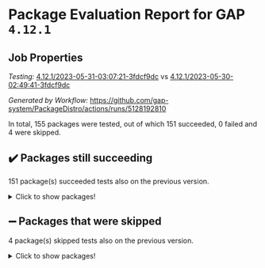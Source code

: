 # Package Evaluation Report for GAP `4.12.1`

## Job Properties

*Testing:* [4.12.1/2023-05-31-03:07:21-3fdcf9dc](https://github.com/gap-system/PackageDistro/blob/data/reports/4.12.1/2023-05-31-03:07:21-3fdcf9dc) vs [4.12.1/2023-05-30-02:49:41-3fdcf9dc](https://github.com/gap-system/PackageDistro/blob/data/reports/4.12.1/2023-05-30-02:49:41-3fdcf9dc)

*Generated by Workflow:* https://github.com/gap-system/PackageDistro/actions/runs/5128192810

In total, 155 packages were tested, out of which 151 succeeded, 0 failed and 4 were skipped.

## :heavy_check_mark: Packages still succeeding

151 package(s) succeeded tests also on the previous version.
<details><summary>Click to show packages!</summary>

- 4ti2interface 2023.02-04 [(success)](https://github.com/gap-system/PackageDistro/actions/runs/5128192810/jobs/9224797695)
- ace 5.6.2 [(success)](https://github.com/gap-system/PackageDistro/actions/runs/5128192810/jobs/9224797787)
- aclib 1.3.2 [(success)](https://github.com/gap-system/PackageDistro/actions/runs/5128192810/jobs/9224797876)
- agt 0.3.1 [(success)](https://github.com/gap-system/PackageDistro/actions/runs/5128192810/jobs/9224797967)
- alnuth 3.2.1 [(success)](https://github.com/gap-system/PackageDistro/actions/runs/5128192810/jobs/9224798045)
- anupq 3.3.0 [(success)](https://github.com/gap-system/PackageDistro/actions/runs/5128192810/jobs/9224798152)
- atlasrep 2.1.6 [(success)](https://github.com/gap-system/PackageDistro/actions/runs/5128192810/jobs/9224798254)
- autodoc 2022.10.20 [(success)](https://github.com/gap-system/PackageDistro/actions/runs/5128192810/jobs/9224798345)
- automata 1.15 [(success)](https://github.com/gap-system/PackageDistro/actions/runs/5128192810/jobs/9224798433)
- automgrp 1.3.2 [(success)](https://github.com/gap-system/PackageDistro/actions/runs/5128192810/jobs/9224798541)
- autpgrp 1.11 [(success)](https://github.com/gap-system/PackageDistro/actions/runs/5128192810/jobs/9224798664)
- cap 2023.05-12 [(success)](https://github.com/gap-system/PackageDistro/actions/runs/5128192810/jobs/9224798749)
- caratinterface 2.3.5 [(success)](https://github.com/gap-system/PackageDistro/actions/runs/5128192810/jobs/9224798842)
- cddinterface 2022.11.01 [(success)](https://github.com/gap-system/PackageDistro/actions/runs/5128192810/jobs/9224798930)
- circle 1.6.6 [(success)](https://github.com/gap-system/PackageDistro/actions/runs/5128192810/jobs/9224799019)
- classicpres 1.22 [(success)](https://github.com/gap-system/PackageDistro/actions/runs/5128192810/jobs/9224799121)
- cohomolo 1.6.11 [(success)](https://github.com/gap-system/PackageDistro/actions/runs/5128192810/jobs/9224799237)
- congruence 1.2.5 [(success)](https://github.com/gap-system/PackageDistro/actions/runs/5128192810/jobs/9224799341)
- corelg 1.56 [(success)](https://github.com/gap-system/PackageDistro/actions/runs/5128192810/jobs/9224799434)
- crime 1.6 [(success)](https://github.com/gap-system/PackageDistro/actions/runs/5128192810/jobs/9224799532)
- crisp 1.4.6 [(success)](https://github.com/gap-system/PackageDistro/actions/runs/5128192810/jobs/9224799624)
- crypting 0.10.4 [(success)](https://github.com/gap-system/PackageDistro/actions/runs/5128192810/jobs/9224799697)
- cryst 4.1.26 [(success)](https://github.com/gap-system/PackageDistro/actions/runs/5128192810/jobs/9224799788)
- crystcat 1.1.10 [(success)](https://github.com/gap-system/PackageDistro/actions/runs/5128192810/jobs/9224799873)
- ctbllib 1.3.6 [(success)](https://github.com/gap-system/PackageDistro/actions/runs/5128192810/jobs/9224799975)
- cubefree 1.19 [(success)](https://github.com/gap-system/PackageDistro/actions/runs/5128192810/jobs/9224800078)
- curlinterface 2.3.2 [(success)](https://github.com/gap-system/PackageDistro/actions/runs/5128192810/jobs/9224800175)
- cvec 2.8.1 [(success)](https://github.com/gap-system/PackageDistro/actions/runs/5128192810/jobs/9224800261)
- datastructures 0.3.0 [(success)](https://github.com/gap-system/PackageDistro/actions/runs/5128192810/jobs/9224800355)
- deepthought 1.0.6 [(success)](https://github.com/gap-system/PackageDistro/actions/runs/5128192810/jobs/9224800438)
- design 1.8 [(success)](https://github.com/gap-system/PackageDistro/actions/runs/5128192810/jobs/9224800508)
- difsets 2.3.1 [(success)](https://github.com/gap-system/PackageDistro/actions/runs/5128192810/jobs/9224800589)
- digraphs 1.6.2 [(success)](https://github.com/gap-system/PackageDistro/actions/runs/5128192810/jobs/9224800661)
- edim 1.3.7 [(success)](https://github.com/gap-system/PackageDistro/actions/runs/5128192810/jobs/9224800742)
- example 4.3.4 [(success)](https://github.com/gap-system/PackageDistro/actions/runs/5128192810/jobs/9224800800)
- examplesforhomalg 2023.02-04 [(success)](https://github.com/gap-system/PackageDistro/actions/runs/5128192810/jobs/9224800881)
- factint 1.6.3 [(success)](https://github.com/gap-system/PackageDistro/actions/runs/5128192810/jobs/9224800956)
- ferret 1.0.9 [(success)](https://github.com/gap-system/PackageDistro/actions/runs/5128192810/jobs/9224801033)
- fga 1.5.0 [(success)](https://github.com/gap-system/PackageDistro/actions/runs/5128192810/jobs/9224801089)
- fining 1.5.5 [(success)](https://github.com/gap-system/PackageDistro/actions/runs/5128192810/jobs/9224801180)
- float 1.0.3 [(success)](https://github.com/gap-system/PackageDistro/actions/runs/5128192810/jobs/9224801250)
- format 1.4.3 [(success)](https://github.com/gap-system/PackageDistro/actions/runs/5128192810/jobs/9224801314)
- forms 1.2.9 [(success)](https://github.com/gap-system/PackageDistro/actions/runs/5128192810/jobs/9224801375)
- fplsa 1.2.6 [(success)](https://github.com/gap-system/PackageDistro/actions/runs/5128192810/jobs/9224801437)
- fr 2.4.12 [(success)](https://github.com/gap-system/PackageDistro/actions/runs/5128192810/jobs/9224801492)
- francy 2.0.3 [(success)](https://github.com/gap-system/PackageDistro/actions/runs/5128192810/jobs/9224801553)
- fwtree 1.3 [(success)](https://github.com/gap-system/PackageDistro/actions/runs/5128192810/jobs/9224801610)
- gapdoc 1.6.6 [(success)](https://github.com/gap-system/PackageDistro/actions/runs/5128192810/jobs/9224801663)
- gauss 2023.02-04 [(success)](https://github.com/gap-system/PackageDistro/actions/runs/5128192810/jobs/9224801715)
- gaussforhomalg 2023.02-04 [(success)](https://github.com/gap-system/PackageDistro/actions/runs/5128192810/jobs/9224801784)
- gbnp 1.0.5 [(success)](https://github.com/gap-system/PackageDistro/actions/runs/5128192810/jobs/9224801839)
- generalizedmorphismsforcap 2023.03-01 [(success)](https://github.com/gap-system/PackageDistro/actions/runs/5128192810/jobs/9224801903)
- genss 1.6.8 [(success)](https://github.com/gap-system/PackageDistro/actions/runs/5128192810/jobs/9224801974)
- gradedmodules 2023.02-04 [(success)](https://github.com/gap-system/PackageDistro/actions/runs/5128192810/jobs/9224802033)
- gradedringforhomalg 2023.02-04 [(success)](https://github.com/gap-system/PackageDistro/actions/runs/5128192810/jobs/9224802084)
- grape 4.9.0 [(success)](https://github.com/gap-system/PackageDistro/actions/runs/5128192810/jobs/9224802147)
- groupoids 1.73 [(success)](https://github.com/gap-system/PackageDistro/actions/runs/5128192810/jobs/9224802208)
- grpconst 2.6.4 [(success)](https://github.com/gap-system/PackageDistro/actions/runs/5128192810/jobs/9224802257)
- guarana 0.96.3 [(success)](https://github.com/gap-system/PackageDistro/actions/runs/5128192810/jobs/9224802311)
- guava 3.18 [(success)](https://github.com/gap-system/PackageDistro/actions/runs/5128192810/jobs/9224802355)
- hap 1.56 [(success)](https://github.com/gap-system/PackageDistro/actions/runs/5128192810/jobs/9224802406)
- hapcryst 0.1.15 [(success)](https://github.com/gap-system/PackageDistro/actions/runs/5128192810/jobs/9224802465)
- hecke 1.5.3 [(success)](https://github.com/gap-system/PackageDistro/actions/runs/5128192810/jobs/9224802523)
- help 3.5 [(success)](https://github.com/gap-system/PackageDistro/actions/runs/5128192810/jobs/9224802580)
- homalg 2023.02-05 [(success)](https://github.com/gap-system/PackageDistro/actions/runs/5128192810/jobs/9224802645)
- homalgtocas 2023.02-04 [(success)](https://github.com/gap-system/PackageDistro/actions/runs/5128192810/jobs/9224802701)
- idrel 2.45 [(success)](https://github.com/gap-system/PackageDistro/actions/runs/5128192810/jobs/9224802763)
- images 1.3.1 [(success)](https://github.com/gap-system/PackageDistro/actions/runs/5128192810/jobs/9224802812)
- intpic 0.3.0 [(success)](https://github.com/gap-system/PackageDistro/actions/runs/5128192810/jobs/9224802874)
- io 4.8.1 [(success)](https://github.com/gap-system/PackageDistro/actions/runs/5128192810/jobs/9224802934)
- io_forhomalg 2023.02-04 [(success)](https://github.com/gap-system/PackageDistro/actions/runs/5128192810/jobs/9224802981)
- irredsol 1.4.4 [(success)](https://github.com/gap-system/PackageDistro/actions/runs/5128192810/jobs/9224803028)
- json 2.1.1 [(success)](https://github.com/gap-system/PackageDistro/actions/runs/5128192810/jobs/9224803091)
- jupyterkernel 1.5.0 [(success)](https://github.com/gap-system/PackageDistro/actions/runs/5128192810/jobs/9224803153)
- jupyterviz 1.5.6 [(success)](https://github.com/gap-system/PackageDistro/actions/runs/5128192810/jobs/9224803198)
- kan 1.35 [(success)](https://github.com/gap-system/PackageDistro/actions/runs/5128192810/jobs/9224803255)
- kbmag 1.5.11 [(success)](https://github.com/gap-system/PackageDistro/actions/runs/5128192810/jobs/9224803305)
- laguna 3.9.6 [(success)](https://github.com/gap-system/PackageDistro/actions/runs/5128192810/jobs/9224803379)
- liealgdb 2.2.1 [(success)](https://github.com/gap-system/PackageDistro/actions/runs/5128192810/jobs/9224803439)
- liepring 2.8 [(success)](https://github.com/gap-system/PackageDistro/actions/runs/5128192810/jobs/9224803483)
- liering 2.4.2 [(success)](https://github.com/gap-system/PackageDistro/actions/runs/5128192810/jobs/9224803533)
- linearalgebraforcap 2023.05-05 [(success)](https://github.com/gap-system/PackageDistro/actions/runs/5128192810/jobs/9224803589)
- localizeringforhomalg 2023.02-04 [(success)](https://github.com/gap-system/PackageDistro/actions/runs/5128192810/jobs/9224803657)
- loops 3.4.3 [(success)](https://github.com/gap-system/PackageDistro/actions/runs/5128192810/jobs/9224803721)
- lpres 1.0.3 [(success)](https://github.com/gap-system/PackageDistro/actions/runs/5128192810/jobs/9224803783)
- majoranaalgebras 1.5.1 [(success)](https://github.com/gap-system/PackageDistro/actions/runs/5128192810/jobs/9224803840)
- mapclass 1.4.6 [(success)](https://github.com/gap-system/PackageDistro/actions/runs/5128192810/jobs/9224803894)
- matgrp 0.70 [(success)](https://github.com/gap-system/PackageDistro/actions/runs/5128192810/jobs/9224803945)
- matricesforhomalg 2023.02-04 [(success)](https://github.com/gap-system/PackageDistro/actions/runs/5128192810/jobs/9224804000)
- modisom 2.5.4 [(success)](https://github.com/gap-system/PackageDistro/actions/runs/5128192810/jobs/9224804069)
- modulepresentationsforcap 2023.05-01 [(success)](https://github.com/gap-system/PackageDistro/actions/runs/5128192810/jobs/9224804127)
- modules 2023.02-04 [(success)](https://github.com/gap-system/PackageDistro/actions/runs/5128192810/jobs/9224804180)
- monoidalcategories 2023.05-03 [(success)](https://github.com/gap-system/PackageDistro/actions/runs/5128192810/jobs/9224804234)
- nconvex 2022.09-01 [(success)](https://github.com/gap-system/PackageDistro/actions/runs/5128192810/jobs/9224804291)
- nilmat 1.4.2 [(success)](https://github.com/gap-system/PackageDistro/actions/runs/5128192810/jobs/9224804339)
- nock 1.5 [(success)](https://github.com/gap-system/PackageDistro/actions/runs/5128192810/jobs/9224804399)
- normalizinterface 1.3.6 [(success)](https://github.com/gap-system/PackageDistro/actions/runs/5128192810/jobs/9224804464)
- nq 2.5.10 [(success)](https://github.com/gap-system/PackageDistro/actions/runs/5128192810/jobs/9224804523)
- numericalsgps 1.3.1 [(success)](https://github.com/gap-system/PackageDistro/actions/runs/5128192810/jobs/9224804591)
- openmath 11.5.3 [(success)](https://github.com/gap-system/PackageDistro/actions/runs/5128192810/jobs/9224804657)
- orb 4.9.0 [(success)](https://github.com/gap-system/PackageDistro/actions/runs/5128192810/jobs/9224804743)
- packagemanager 1.4.1 [(success)](https://github.com/gap-system/PackageDistro/actions/runs/5128192810/jobs/9224804813)
- patternclass 2.4.3 [(success)](https://github.com/gap-system/PackageDistro/actions/runs/5128192810/jobs/9224804878)
- permut 2.0.4 [(success)](https://github.com/gap-system/PackageDistro/actions/runs/5128192810/jobs/9224804963)
- polenta 1.3.10 [(success)](https://github.com/gap-system/PackageDistro/actions/runs/5128192810/jobs/9224805046)
- polymaking 0.8.6 [(success)](https://github.com/gap-system/PackageDistro/actions/runs/5128192810/jobs/9224805116)
- primgrp 3.4.4 [(success)](https://github.com/gap-system/PackageDistro/actions/runs/5128192810/jobs/9224805189)
- profiling 2.5.2 [(success)](https://github.com/gap-system/PackageDistro/actions/runs/5128192810/jobs/9224805271)
- qpa 1.34 [(success)](https://github.com/gap-system/PackageDistro/actions/runs/5128192810/jobs/9224805357)
- quagroup 1.8.3 [(success)](https://github.com/gap-system/PackageDistro/actions/runs/5128192810/jobs/9224805450)
- radiroot 2.9 [(success)](https://github.com/gap-system/PackageDistro/actions/runs/5128192810/jobs/9224805521)
- rcwa 4.7.1 [(success)](https://github.com/gap-system/PackageDistro/actions/runs/5128192810/jobs/9224805604)
- rds 1.8 [(success)](https://github.com/gap-system/PackageDistro/actions/runs/5128192810/jobs/9224805687)
- recog 1.4.2 [(success)](https://github.com/gap-system/PackageDistro/actions/runs/5128192810/jobs/9224805763)
- repndecomp 1.3.0 [(success)](https://github.com/gap-system/PackageDistro/actions/runs/5128192810/jobs/9224805845)
- repsn 3.1.1 [(success)](https://github.com/gap-system/PackageDistro/actions/runs/5128192810/jobs/9224805918)
- resclasses 4.7.3 [(success)](https://github.com/gap-system/PackageDistro/actions/runs/5128192810/jobs/9224806010)
- ringsforhomalg 2023.02-05 [(success)](https://github.com/gap-system/PackageDistro/actions/runs/5128192810/jobs/9224806098)
- sco 2023.02-04 [(success)](https://github.com/gap-system/PackageDistro/actions/runs/5128192810/jobs/9224806175)
- scscp 2.4.1 [(success)](https://github.com/gap-system/PackageDistro/actions/runs/5128192810/jobs/9224806260)
- semigroups 5.2.1 [(success)](https://github.com/gap-system/PackageDistro/actions/runs/5128192810/jobs/9224806351)
- sglppow 2.3 [(success)](https://github.com/gap-system/PackageDistro/actions/runs/5128192810/jobs/9224806437)
- sgpviz 0.999.5 [(success)](https://github.com/gap-system/PackageDistro/actions/runs/5128192810/jobs/9224806532)
- simpcomp 2.1.14 [(success)](https://github.com/gap-system/PackageDistro/actions/runs/5128192810/jobs/9224806627)
- singular 2023.02.09 [(success)](https://github.com/gap-system/PackageDistro/actions/runs/5128192810/jobs/9224806735)
- sl2reps 1.1 [(success)](https://github.com/gap-system/PackageDistro/actions/runs/5128192810/jobs/9224806833)
- sla 1.5.3 [(success)](https://github.com/gap-system/PackageDistro/actions/runs/5128192810/jobs/9224806937)
- smallgrp 1.5.3 [(success)](https://github.com/gap-system/PackageDistro/actions/runs/5128192810/jobs/9224807055)
- smallsemi 0.6.13 [(success)](https://github.com/gap-system/PackageDistro/actions/runs/5128192810/jobs/9224807144)
- sonata 2.9.6 [(success)](https://github.com/gap-system/PackageDistro/actions/runs/5128192810/jobs/9224807235)
- sophus 1.27 [(success)](https://github.com/gap-system/PackageDistro/actions/runs/5128192810/jobs/9224807337)
- spinsym 1.5.2 [(success)](https://github.com/gap-system/PackageDistro/actions/runs/5128192810/jobs/9224807414)
- standardff 0.9.4 [(success)](https://github.com/gap-system/PackageDistro/actions/runs/5128192810/jobs/9224807492)
- symbcompcc 1.3.2 [(success)](https://github.com/gap-system/PackageDistro/actions/runs/5128192810/jobs/9224807566)
- thelma 1.3 [(success)](https://github.com/gap-system/PackageDistro/actions/runs/5128192810/jobs/9224807652)
- tomlib 1.2.9 [(success)](https://github.com/gap-system/PackageDistro/actions/runs/5128192810/jobs/9224807742)
- toolsforhomalg 2023.05-01 [(success)](https://github.com/gap-system/PackageDistro/actions/runs/5128192810/jobs/9224807849)
- toric 1.9.5 [(success)](https://github.com/gap-system/PackageDistro/actions/runs/5128192810/jobs/9224807942)
- toricvarieties 2022.07.13 [(success)](https://github.com/gap-system/PackageDistro/actions/runs/5128192810/jobs/9224808030)
- transgrp 3.6.4 [(success)](https://github.com/gap-system/PackageDistro/actions/runs/5128192810/jobs/9224808114)
- ugaly 4.0.3 [(success)](https://github.com/gap-system/PackageDistro/actions/runs/5128192810/jobs/9224808212)
- unipot 1.5 [(success)](https://github.com/gap-system/PackageDistro/actions/runs/5128192810/jobs/9224808292)
- unitlib 4.2.0 [(success)](https://github.com/gap-system/PackageDistro/actions/runs/5128192810/jobs/9224808383)
- utils 0.82 [(success)](https://github.com/gap-system/PackageDistro/actions/runs/5128192810/jobs/9224808480)
- uuid 0.7 [(success)](https://github.com/gap-system/PackageDistro/actions/runs/5128192810/jobs/9224808573)
- walrus 0.9991 [(success)](https://github.com/gap-system/PackageDistro/actions/runs/5128192810/jobs/9224808652)
- wedderga 4.10.4 [(success)](https://github.com/gap-system/PackageDistro/actions/runs/5128192810/jobs/9224808728)
- xmod 2.91 [(success)](https://github.com/gap-system/PackageDistro/actions/runs/5128192810/jobs/9224808810)
- xmodalg 1.23 [(success)](https://github.com/gap-system/PackageDistro/actions/runs/5128192810/jobs/9224808902)
- yangbaxter 0.10.3 [(success)](https://github.com/gap-system/PackageDistro/actions/runs/5128192810/jobs/9224808978)
- zeromqinterface 0.14 [(success)](https://github.com/gap-system/PackageDistro/actions/runs/5128192810/jobs/9224809056)
</details>

## :heavy_minus_sign: Packages that were skipped

4 package(s) skipped tests also on the previous version.
<details><summary>Click to show packages!</summary>

- browse 1.8.21 [(skipped)](https://github.com/gap-system/PackageDistro/actions/runs/5128192810/jobs/9224630946)
- itc 1.5.1 [(skipped)](https://github.com/gap-system/PackageDistro/actions/runs/5128192810/jobs/9224630946)
- polycyclic 2.16 [(skipped)](https://github.com/gap-system/PackageDistro/actions/runs/5128192810/jobs/9224630946)
- xgap 4.31 [(skipped)](https://github.com/gap-system/PackageDistro/actions/runs/5128192810/jobs/9224630946)
</details>


